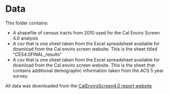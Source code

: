 # Data 

This folder contains:
- A shapefile of census tracts from 2010 used for the Cal Enviro Screen 4.0 analysis
- A csv that is one sheet taken from the Excel spreadsheet available for download from the Cal enviro screen website. This is the sheet titled "CES4.0FINAL_results"
- A csv that is one sheet taken from the Excel spreadsheet available for download from the Cal enviro screen website. This is the sheet that contains additional demographic information taken from the ACS 5 year survey. 

All data was downloaded from the [CalEnviroScreen4.0 report website](https://oehha.ca.gov/calenviroscreen/report/calenviroscreen-40)